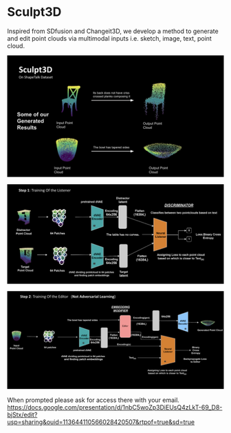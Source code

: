 # Sculpt3D 

Inspired from SDfusion and Changeit3D, we develop a method to generate and edit point clouds via multimodal inputs i.e. sketch, image, text, point cloud. 

![alt text](sculpt3D.png)

![Training of the Listener](train-listener.png)

![Training of the editor](train-editor.png)

When prompted please ask for access there with your email.
https://docs.google.com/presentation/d/1nbC5woZp3DiEUsQ4zLkT-69_D8-bjStx/edit?usp=sharing&ouid=113644110566028420507&rtpof=true&sd=true 
